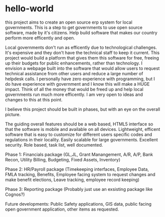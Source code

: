 # hello-world
this project aims to create an open source erp system for local governments. This is a step to get governments to use open source software, made by it's citizens. Help build software that makes our country perform more efficently and open.

Local governments don't run as efficently due to technological challenges. It's expensive and they don't have the technical staff to keep it current. This project would build a platform that gives them this software for free, freeing up their budgets for public enhancements, rather than technology. I envision a webpage built into the software that would allow users to request technical assistance from other users and reduce a large number of helpdesk calls. I personally have zero experience with programming, but I do have experience with government and I know this will make a HUGE impact. Think of all the money that would be freed up and help local governments run much more efficently. I am very open to ideas and changes to this at this point.

I believe this project should be built in phases, but with an eye on the overall picture.

The guiding overall features should be a web based, HTML5 interface so that the software is mobile and available on all devices.
Lightweight, efficent software that is easy to customize for different users specific codes and regulations in their locality.
Easily scalable for large governments.
Excellent security.
Role based, task list, well documented.

Phase 1: Financials package (GL,JL, Grant Manangement, A/R, A/P, Bank Recon, Utility Billing, Budgeting, Fixed Assets, Inventory)

Phase 2: HR/Payroll package (Timekeeping interfaces, Employee Data, FMLA tracking, Benefits, Employee facing system to request changes and make benefit elections, Leave tracking, employee record keeping)

Phase 3: Reporting package (Probably just use an exsisting package like Cognos?)

Future developments: Public Safety applications, GIS data, public facing open government application, other items as requested.


